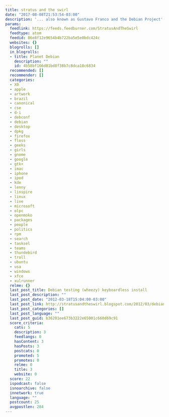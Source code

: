 ```yaml
---
title: stratus and the swirl
date: "2017-08-08T21:53:54-03:00"
description: '... also known as Gustavo Franco and the Debian Project'
params:
  feedlink: https://feeds.feedburner.com/StratusAndTheSwirl
  feedtype: atom
  feedid: 86e8f12e9654b4b722ba5e5e0bdc424c
  websites: {}
  blogrolls: []
  in_blogrolls:
  - title: Planet Debian
    description: ""
    id: 4b58bf166d81bd8f38b7c8dca18c6834
  recommended: []
  recommender: []
  categories:
  - X0
  - apple
  - artwork
  - brazil
  - canonical
  - cse
  - d-i
  - debconf
  - debian
  - desktop
  - dpkg
  - firefox
  - floss
  - geeks
  - girls
  - gnome
  - google
  - gtk+
  - imac
  - iphone
  - ipod
  - kde
  - lenny
  - linspire
  - linux
  - live
  - microsoft
  - olpc
  - openmoko
  - packages
  - people
  - politics
  - rpm
  - search
  - tasksel
  - teams
  - thundebird
  - troll
  - ubuntu
  - usa
  - windows
  - xfce
  - xulrunner
  relme: {}
  last_post_title: Debian testing (wheezy) keyboardless install
  last_post_description: ""
  last_post_date: "2012-03-18T15:04:00-03:00"
  last_post_link: http://stratusandtheswirl.blogspot.com/2012/03/debian-testing-wheezy-keyboardless.html
  last_post_categories: []
  last_post_language: ""
  last_post_guid: b36201ee673b3222e65001c660d69c91
  score_criteria:
    cats: 5
    description: 3
    feedlangs: 0
    hasContent: 3
    hasPosts: 3
    postcats: 0
    promoted: 5
    promotes: 0
    relme: 0
    title: 3
    website: 0
  score: 22
  ispodcast: false
  isnoarchive: false
  innetwork: true
  language: ""
  postcount: 25
  avgpostlen: 284
---
```

